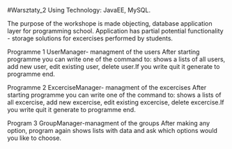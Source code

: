 #Warsztaty_2
Using Technology: JavaEE, MySQL.

The purpose of the workshope is made objecting, database application layer for programming school.
Application has partial potential functionality - storage solutions for excercises performed by students.

Programme 1 UserManager- managment of the users
After starting programme you can write one of the command to: shows a lists of all users, add new user, edit existing user, delete user.If you write quit  it generate to programme end.

Programme 2 ExcerciseManager- managment of the excercises
After starting programme you can write one of the command to: shows a lists of all excercise, add new excercise, edit existing excercise, delete excercise.If you write quit  it generate to programme end.

Program	3  GroupManager-managment of the groups
After making any option, program again shows lists with data and ask which options would you like to choose.




